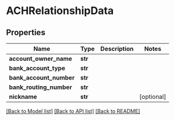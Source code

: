 # ACHRelationshipData

## Properties
Name | Type | Description | Notes
------------ | ------------- | ------------- | -------------
**account_owner_name** | **str** |  | 
**bank_account_type** | **str** |  | 
**bank_account_number** | **str** |  | 
**bank_routing_number** | **str** |  | 
**nickname** | **str** |  | [optional] 

[[Back to Model list]](../README.md#documentation-for-models) [[Back to API list]](../README.md#documentation-for-api-endpoints) [[Back to README]](../README.md)

